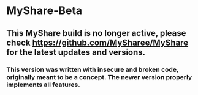 # MyShare-Beta

## This MyShare build is no longer active, please check https://github.com/MySharee/MyShare for the latest updates and versions. 
### This version was written with insecure and broken code, originally meant to be a concept. The newer version properly implements all features.

